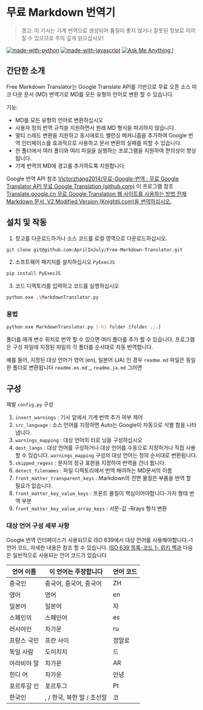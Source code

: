 # 무료 Markdown 번역기

> 경고: 이 기사는 기계 번역으로 생성되어 품질이 좋지 않거나 잘못된 정보로 이어질 수 있으므로 주의 깊게 읽으십시오!

[![made-with-python](https://img.shields.io/badge/Made%20with-Python-1f425f.svg)](https://www.python.org/)
[![made-with-javascript](https://img.shields.io/badge/Made%20with-JavaScript-1f425f.svg)](https://www.javascript.com)
[![Ask Me Anything !](https://img.shields.io/badge/Ask%20me-anything-1abc9c.svg)](https://GitHub.com/Naereen/ama)

## 간단한 소개

Free Markdown Translator는 Google Translate API를 기반으로 무료 오픈 소스 마크 다운 문서 (MD) 번역기로 MD를 모든 유형의 언어로 변환 할 수 있습니다.

기능:

- MD를 모든 유형의 언어로 변환하십시오
- 사용자 정의 번역 규칙을 지원하면서 원래 MD 형식을 파괴하지 않습니다.
- 멀티 스레드 변환을 지원하고 동시에로드 밸런싱 메커니즘을 추가하여 Google 번역 인터페이스를 효과적으로 사용하고 문서 변환의 실패를 피할 수 있습니다.
- 한 폴더에서 여러 폴더와 여러 파일을 실행하는 프로그램을 지원하여 편의성이 향상됩니다.
- 기계 번역의 MD에 경고를 추가하도록 지원합니다

Google 번역 API 참조 [Victorzhang2014/무료-Google-번역 : 무료 Google Translator API 무료 Google Translation (github.com)](https://github.com/VictorZhang2014/free-google-translate) 이 프로그램 참조 [Translate.google.cn 무료 Google Translation 웹 사이트를 사용하는 방법 전체 Markdown 문서, V2 Modified Version (Knightli.com)을 번역하십시오.](https://www.knightli.com/zh-tw/2022/04/24/免費-google-翻譯-整篇-markdown-文檔-修改版/) 

## 설치 및 작동

1. 창고를 다운로드하거나 소스 코드를 로컬 영역으로 다운로드하십시오.

```bash
git clone git@github.com:AprilInJuly/Free-Markdown-Translator.git
```

2. 소프트웨어 패키지를 설치하십시오 `PyExecJS` 

```bash
pip install PyExecJS
```

3. 코드 디렉토리를 입력하고 코드를 실행하십시오

```bash
python.exe .\MarkdownTranslator.py
```

### 용법

```bash
python.exe MarkdownTranslator.py [-h] folder [folder ...]
```

폴더를 매개 변수 위치로 번역 할 수 있으면 여러 폴더를 추가 할 수 있습니다. 프로그램은 구성 파일에 지정된 파일의 각 폴더를 순서대로 자동 번역합니다.

예를 들어, 지정된 대상 언어가 영어 (en), 일본어 (JA) 인 경우 `readme.md` 파일은 동일한 폴더로 변환됩니다 `readme.en.md` ,, `readme.ja.md` 그러면

## 구성

제발 `config.py` 구성

1.  `insert_warnings` : 기사 앞에서 기계 번역 추가 여부 제어
2.  `src_language` : 소스 언어를 지정하면 Auto는 Google이 자동으로 식별 함을 나타냅니다.
3.  `warnings_mapping` : 대상 언어의 타로 닝을 구성하십시오
4.  `dest_langs` : 대상 언어를 구성하거나 대상 언어를 수동으로 지정하거나 직접 사용할 수 있습니다. `warnings_mapping` 구성의 대상 언어는 정의 순서대로 변환됩니다.
5.  `skipped_regexs` : 문자의 정규 표현을 지정하여 번역을 건너 뜁니다.
6.  `detect_filenames` : 파일 디렉토리에서 번역 해야하는 MD ​​문서의 이름
7.  `front_matter_transparent_keys` : Markdown의 전면 물질은 부품을 번역 할 필요가 없습니다.
8.  `front_matter_key_value_keys` : 프론트 물질이 핵심이어야합니다-가치 형태 번역 부분
9.  `front_matter_key_value_array_keys` : 서문-값 -Rrays 형식 변환

### 대상 언어 구성 세부 사항

Google 번역 인터페이스가 사용되므로 ISO 639에서 대상 언어를 사용해야합니다.-1 언어 코드, 자세한 내용은 참조 할 수 있습니다. [ISO 639 목록-코드 1- 위키 백과](https://en.wikipedia.org/wiki/List_of_ISO_639-1_codes) 다음은 일반적으로 사용되는 언어 코드가 있습니다

| 언어 이름| 이 언어는 주장합니다| 언어 코드|
| ---------- | ------------------------------ | -------- |
| 중국인| 중국어, 중국어, 중국어| ZH|
| 영어| 영어| en|
| 일본어| 일본어| 자|
| 스페인의| 스페인어| es|
| 러시아인| 차가운| ru|
| 프랑스 국민| 프란 사이| 정말로|
| 독일 사람| 도이치치| 드|
| 아라비아 말| 차가운| AR|
| 힌디 어| 차가운| 안녕|
| 포르투갈 인| 포르투그| Pt|
| 한국인| , / 한국, 북한 말 / 조선말| 코|


